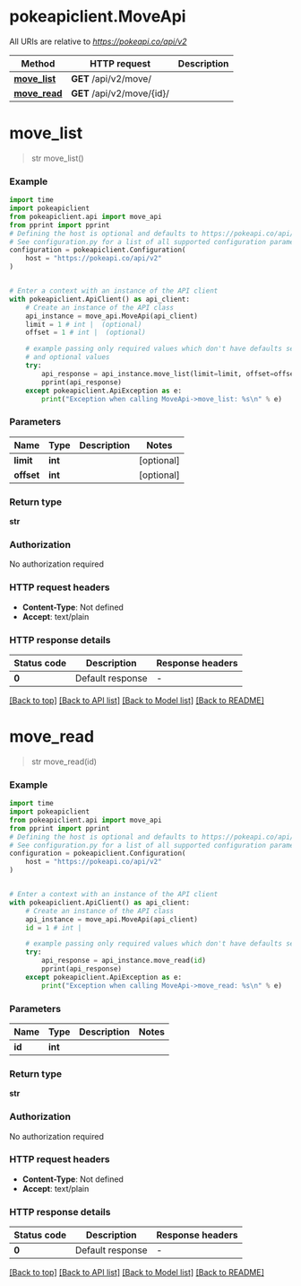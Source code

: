 # pokeapiclient.MoveApi

All URIs are relative to *https://pokeapi.co/api/v2*

Method | HTTP request | Description
------------- | ------------- | -------------
[**move_list**](MoveApi.md#move_list) | **GET** /api/v2/move/ | 
[**move_read**](MoveApi.md#move_read) | **GET** /api/v2/move/{id}/ | 


# **move_list**
> str move_list()



### Example


```python
import time
import pokeapiclient
from pokeapiclient.api import move_api
from pprint import pprint
# Defining the host is optional and defaults to https://pokeapi.co/api/v2
# See configuration.py for a list of all supported configuration parameters.
configuration = pokeapiclient.Configuration(
    host = "https://pokeapi.co/api/v2"
)


# Enter a context with an instance of the API client
with pokeapiclient.ApiClient() as api_client:
    # Create an instance of the API class
    api_instance = move_api.MoveApi(api_client)
    limit = 1 # int |  (optional)
    offset = 1 # int |  (optional)

    # example passing only required values which don't have defaults set
    # and optional values
    try:
        api_response = api_instance.move_list(limit=limit, offset=offset)
        pprint(api_response)
    except pokeapiclient.ApiException as e:
        print("Exception when calling MoveApi->move_list: %s\n" % e)
```


### Parameters

Name | Type | Description  | Notes
------------- | ------------- | ------------- | -------------
 **limit** | **int**|  | [optional]
 **offset** | **int**|  | [optional]

### Return type

**str**

### Authorization

No authorization required

### HTTP request headers

 - **Content-Type**: Not defined
 - **Accept**: text/plain


### HTTP response details

| Status code | Description | Response headers |
|-------------|-------------|------------------|
**0** | Default response |  -  |

[[Back to top]](#) [[Back to API list]](../README.md#documentation-for-api-endpoints) [[Back to Model list]](../README.md#documentation-for-models) [[Back to README]](../README.md)

# **move_read**
> str move_read(id)



### Example


```python
import time
import pokeapiclient
from pokeapiclient.api import move_api
from pprint import pprint
# Defining the host is optional and defaults to https://pokeapi.co/api/v2
# See configuration.py for a list of all supported configuration parameters.
configuration = pokeapiclient.Configuration(
    host = "https://pokeapi.co/api/v2"
)


# Enter a context with an instance of the API client
with pokeapiclient.ApiClient() as api_client:
    # Create an instance of the API class
    api_instance = move_api.MoveApi(api_client)
    id = 1 # int | 

    # example passing only required values which don't have defaults set
    try:
        api_response = api_instance.move_read(id)
        pprint(api_response)
    except pokeapiclient.ApiException as e:
        print("Exception when calling MoveApi->move_read: %s\n" % e)
```


### Parameters

Name | Type | Description  | Notes
------------- | ------------- | ------------- | -------------
 **id** | **int**|  |

### Return type

**str**

### Authorization

No authorization required

### HTTP request headers

 - **Content-Type**: Not defined
 - **Accept**: text/plain


### HTTP response details

| Status code | Description | Response headers |
|-------------|-------------|------------------|
**0** | Default response |  -  |

[[Back to top]](#) [[Back to API list]](../README.md#documentation-for-api-endpoints) [[Back to Model list]](../README.md#documentation-for-models) [[Back to README]](../README.md)

